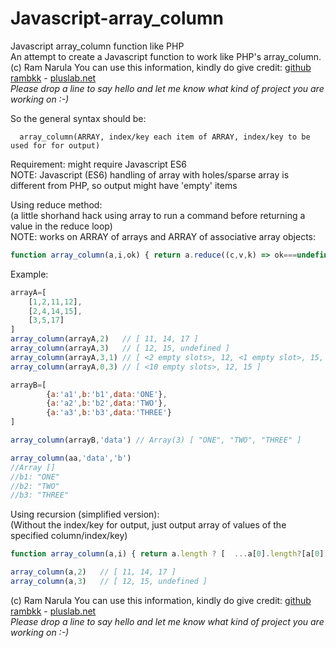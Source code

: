 # Javascript-array_column
Javascript array_column function like PHP\
An attempt to create a Javascript function to work like PHP's array_column.\
(c) Ram Narula You can use this information, kindly do give credit: [github rambkk](https://github.com/rambkk) - [pluslab.net](https://pluslab.net)\
*Please drop a line to say hello and let me know what kind of project you are working on :-)*

So the general syntax should be:

      array_column(ARRAY, index/key each item of ARRAY, index/key to be used for for output)

Requirement: might require Javascript ES6\
NOTE: Javascript (ES6) handling of array with holes/sparse array is different from PHP, so output might have 'empty' items

Using reduce method:\
(a little shorhand hack using array to run a command before returning a value in the reduce loop)\
NOTE: works on ARRAY of arrays and ARRAY of associative array objects:
```JavaScript
function array_column(a,i,ok) { return a.reduce((c,v,k) => ok===undefined ? [c[k]=v[i],c][1] : [c[v[ok]]=v[i],c][1],[]) }
```
Example:
```Javascript
arrayA=[
    [1,2,11,12],
    [2,4,14,15],
    [3,5,17]
]
array_column(arrayA,2)   // [ 11, 14, 17 ]
array_column(arrayA,3)   // [ 12, 15, undefined ]
array_column(arrayA,3,1) // [ <2 empty slots>, 12, <1 empty slot>, 15, undefined ]  (simplified: Array [1]=12, [3]=15, [3]=undefined)
array_column(arrayA,0,3) // [ <10 empty slots>, 12, 15 ] 

arrayB=[ 
        {a:'a1',b:'b1',data:'ONE'},
        {a:'a2',b:'b2',data:'TWO'},
        {a:'a3',b:'b3',data:'THREE'}
]

array_column(arrayB,'data') // Array(3) [ "ONE", "TWO", "THREE" ]

array_column(aa,'data','b')
//Array []
//b1: "ONE"
//b2: "TWO"
//b3: "THREE"
```

Using recursion (simplified version):\
(Without the index/key for output, just output array of values of the specified column/index/key)
```Javascript
function array_column(a,i) { return a.length ? [  ...a[0].length?[a[0][i]]:[] , ...array_column(a.slice(1),i) ]:[]; }
```
```JavaScript
array_column(a,2)   // [ 11, 14, 17 ]
array_column(a,3)   // [ 12, 15, undefined ]
```
  
(c) Ram Narula You can use this information, kindly do give credit: [github rambkk](https://github.com/rambkk) - [pluslab.net](https://pluslab.net)\
*Please drop a line to say hello and let me know what kind of project you are working on :-)*
